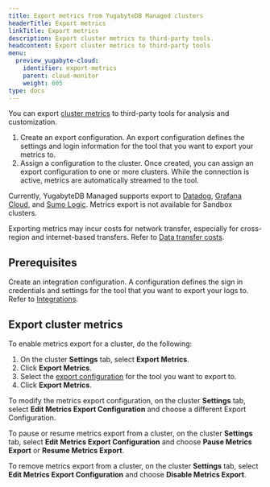 ```yaml
---
title: Export metrics from YugabyteDB Managed clusters
headerTitle: Export metrics
linkTitle: Export metrics
description: Export cluster metrics to third-party tools.
headcontent: Export cluster metrics to third-party tools
menu:
  preview_yugabyte-cloud:
    identifier: export-metrics
    parent: cloud-monitor
    weight: 605
type: docs
---
```


You can export [cluster metrics](../overview/) to third-party tools for analysis and customization.

1. Create an export configuration. An export configuration defines the settings and login information for the tool that you want to export your metrics to.
1. Assign a configuration to the cluster. Once created, you can assign an export configuration to one or more clusters. While the connection is active, metrics are automatically streamed to the tool.

Currently, YugabyteDB Managed supports export to [Datadog](https://docs.datadoghq.com/), [Grafana Cloud](https://grafana.com/docs/grafana-cloud/), and [Sumo Logic](https://www.sumologic.com). Metrics export is not available for Sandbox clusters.

Exporting metrics may incur costs for network transfer, especially for cross-region and internet-based transfers. Refer to [Data transfer costs](../../cloud-admin/cloud-billing-costs/#data-transfer-costs).

## Prerequisites

Create an integration configuration. A configuration defines the sign in credentials and settings for the tool that you want to export your logs to. Refer to [Integrations](../managed-integrations).

## Export cluster metrics

To enable metrics export for a cluster, do the following:

1. On the cluster **Settings** tab, select **Export Metrics**.
1. Click **Export Metrics**.
1. Select the [export configuration](../managed-integrations/) for the tool you want to export to.
1. Click **Export Metrics**.

To modify the metrics export configuration, on the cluster **Settings** tab, select **Edit Metrics Export Configuration** and choose a different Export Configuration.

To pause or resume metrics export from a cluster, on the cluster **Settings** tab, select **Edit Metrics Export Configuration** and choose **Pause Metrics Export** or **Resume Metrics Export**.

To remove metrics export from a cluster, on the cluster **Settings** tab, select **Edit Metrics Export Configuration** and choose **Disable Metrics Export**.
